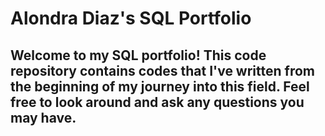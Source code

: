 # Alondra Diaz's SQL Portfolio


## Welcome to my SQL portfolio! This code repository contains codes that I've written from the beginning of my journey into this field. Feel free to look around and ask any questions you may have. 

